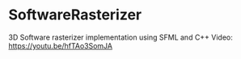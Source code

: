 # SoftwareRasterizer
3D Software rasterizer implementation using SFML and C++
Video: https://youtu.be/hfTAo3SomJA
